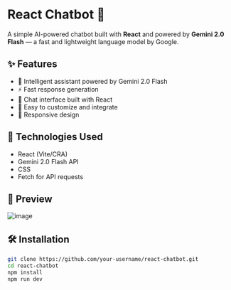 # React Chatbot 🤖

A simple AI-powered chatbot built with **React** and powered by **Gemini 2.0 Flash** — a fast and lightweight language model by Google.

## ✨ Features

- 🧠 Intelligent assistant powered by Gemini 2.0 Flash
- ⚡️ Fast response generation
- 💬 Chat interface built with React
- 🧩 Easy to customize and integrate
- 📱 Responsive design

## 🚀 Technologies Used

- React (Vite/CRA)
- Gemini 2.0 Flash API
- CSS
- Fetch for API requests

## 📸 Preview

![image](https://github.com/user-attachments/assets/58b977d5-5a68-4543-b0a2-b8ffabaf8f67)


## 🛠 Installation

```bash
git clone https://github.com/your-username/react-chatbot.git
cd react-chatbot
npm install
npm run dev
